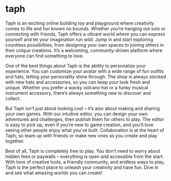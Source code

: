 # taph
Taph is an exciting online building toy and playground where creativity comes to life and fun knows no bounds. Whether you’re hanging out solo or connecting with friends, Taph offers a vibrant world where you can express yourself and let your imagination run wild. Jump in and start exploring countless possibilities, from designing your own spaces to joining others in their unique creations. It’s a welcoming, community-driven platform where everyone can find something to love.

One of the best things about Taph is the ability to personalize your experience. You can customize your avatar with a wide range of fun outfits and hats, letting your personality shine through. The shop is always stocked with new hats and accessories, so you can keep your look fresh and unique. Whether you prefer a wacky volcano hat or a funky musical instrument accessory, there’s always something new to discover and collect.

But Taph isn’t just about looking cool – it’s also about making and sharing your own games. With our intuitive editor, you can design your own adventures and challenges, then publish them for others to play. The editor is easy to pick up, even if you’re new to game creation, and you’ll love seeing other people enjoy what you’ve built. Collaboration is at the heart of Taph, so team up with friends or make new ones as you create and play together.

Best of all, Taph is completely free to play. You don’t need to worry about hidden fees or paywalls – everything is open and accessible from the start. With tons of creative tools, a friendly community, and endless ways to play, Taph is the perfect place to unleash your creativity and have fun. Dive in and see what amazing worlds you can create!

